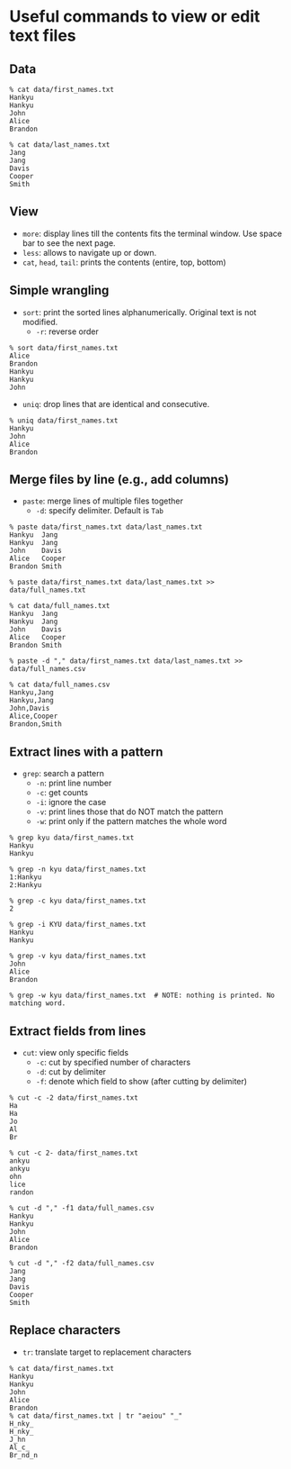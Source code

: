 # Useful commands to view or edit text files

## Data

```
% cat data/first_names.txt 
Hankyu
Hankyu
John
Alice
Brandon

% cat data/last_names.txt 
Jang
Jang
Davis
Cooper
Smith
```

## View

- `more`: display lines till the contents fits the terminal window. Use space bar to see the next page.
- `less`: allows to navigate up or down.
- `cat`, `head`, `tail`: prints the contents (entire, top, bottom)

## Simple wrangling

- `sort`: print the sorted lines alphanumerically. Original text is not modified.
  - `-r`: reverse order

```
% sort data/first_names.txt 
Alice
Brandon
Hankyu
Hankyu
John
```

- `uniq`: drop lines that are identical and consecutive.

```
% uniq data/first_names.txt 
Hankyu
John
Alice
Brandon
```

## Merge files by line (e.g., add columns)

- `paste`: merge lines of multiple files together
  - `-d`: specify delimiter. Default is `Tab`
```
% paste data/first_names.txt data/last_names.txt 
Hankyu	Jang
Hankyu	Jang
John	Davis
Alice	Cooper
Brandon	Smith

% paste data/first_names.txt data/last_names.txt >> data/full_names.txt

% cat data/full_names.txt 
Hankyu	Jang
Hankyu	Jang
John	Davis
Alice	Cooper
Brandon	Smith

% paste -d "," data/first_names.txt data/last_names.txt >> data/full_names.csv

% cat data/full_names.csv 
Hankyu,Jang
Hankyu,Jang
John,Davis
Alice,Cooper
Brandon,Smith
```

## Extract lines with a pattern 

- `grep`: search a pattern
  - `-n`: print line number
  - `-c`: get counts
  - `-i`: ignore the case
  - `-v`: print lines those that do NOT match the pattern
  - `-w`: print only if the pattern matches the whole word

```
% grep kyu data/first_names.txt 
Hankyu
Hankyu

% grep -n kyu data/first_names.txt 
1:Hankyu
2:Hankyu

% grep -c kyu data/first_names.txt
2

% grep -i KYU data/first_names.txt
Hankyu
Hankyu

% grep -v kyu data/first_names.txt  
John
Alice
Brandon

% grep -w kyu data/first_names.txt  # NOTE: nothing is printed. No matching word.
```

## Extract fields from lines

- `cut`: view only specific fields
  - `-c`: cut by specified number of characters
  - `-d`: cut by delimiter
  - `-f`: denote which field to show (after cutting by delimiter)

```
% cut -c -2 data/first_names.txt
Ha
Ha
Jo
Al
Br

% cut -c 2- data/first_names.txt
ankyu
ankyu
ohn
lice
randon

% cut -d "," -f1 data/full_names.csv
Hankyu
Hankyu
John
Alice
Brandon

% cut -d "," -f2 data/full_names.csv 
Jang
Jang
Davis
Cooper
Smith
```

## Replace characters
- `tr`: translate target to replacement characters

```
% cat data/first_names.txt
Hankyu
Hankyu
John
Alice
Brandon
% cat data/first_names.txt | tr "aeiou" "_"
H_nky_
H_nky_
J_hn
Al_c_
Br_nd_n
```

## 





